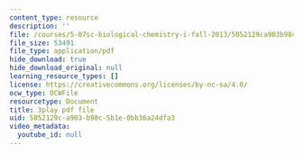 ```yaml
---
content_type: resource
description: ''
file: /courses/5-07sc-biological-chemistry-i-fall-2013/5052129ca903b98c5b1e0bb36a24dfa3_sBYrp3zssWE.pdf
file_size: 53491
file_type: application/pdf
hide_download: true
hide_download_original: null
learning_resource_types: []
license: https://creativecommons.org/licenses/by-nc-sa/4.0/
ocw_type: OCWFile
resourcetype: Document
title: 3play pdf file
uid: 5052129c-a903-b98c-5b1e-0bb36a24dfa3
video_metadata:
  youtube_id: null
---
```

